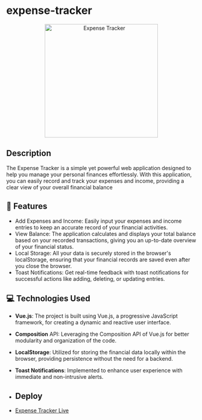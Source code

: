 # expense-tracker
<p align="center">
  <img src="https://github.com/VitorFerronato/expense-tracker/assets/94748997/abed1e1c-9323-4a41-b88c-c13d6b9aa938" alt="Expense Tracker" width="300"/>
</p>


## Description

The Expense Tracker is a simple yet powerful web application designed to help you manage your personal finances effortlessly. With this application, you can easily record and track your expenses and income, providing a clear view of your overall financial balance


## 🚀 Features

* Add Expenses and Income: Easily input your expenses and income entries to keep an accurate record of your financial activities.
* View Balance: The application calculates and displays your total balance based on your recorded transactions, giving you an up-to-date overview of your financial status.
* Local Storage: All your data is securely stored in the browser's localStorage, ensuring that your financial records are saved even after you close the browser.
* Toast Notifications: Get real-time feedback with toast notifications for successful actions like adding, deleting, or updating entries.

## 💻 Technologies Used

- **Vue.js**: The project is built using Vue.js, a progressive JavaScript framework, for creating a dynamic and reactive user interface.
- **Composition** API: Leveraging the Composition API of Vue.js for better modularity and organization of the code.
- **LocalStorage**: Utilized for storing the financial data locally within the browser, providing persistence without the need for a backend.
- **Toast Notifications**: Implemented to enhance user experience with immediate and non-intrusive alerts.

- ## Deploy
- [Expense Tracker Live](https://expenseflow.netlify.app/)


